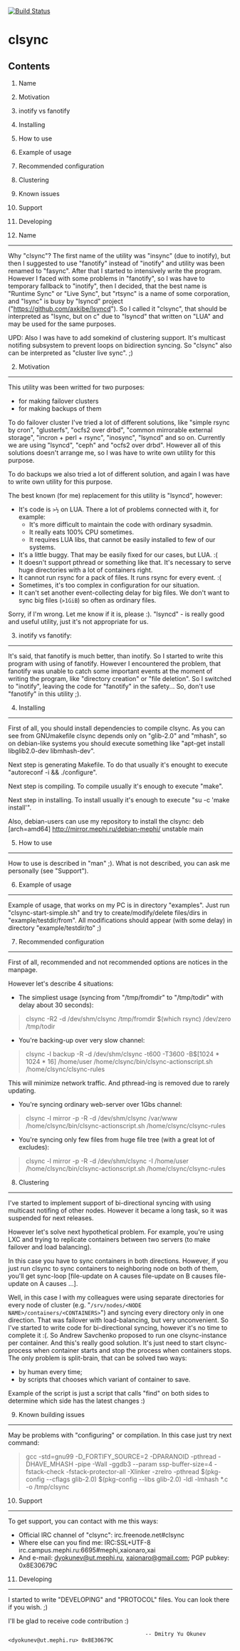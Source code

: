 [![Build Status](https://travis-ci.org/xaionaro/clsync.png?branch=master)](https://travis-ci.org/xaionaro/clsync)

clsync
======
Contents
--------

1.  Name
2.  Motivation
3.  inotify vs fanotify
4.  Installing
5.  How to use
6.  Example of usage
7.  Recommended configuration
8.  Clustering
9.  Known issues
10. Support
11. Developing


1. Name
-------

Why "clsync"? The first name of the utility was "insync" (due to inotify), but
then I suggested to use "fanotify" instead of "inotify" and utility was been
renamed to "fasync". After that I started to intensively write the program.
However I faced with some problems in "fanotify", so I was have to temporary
fallback to "inotify", then I decided, that the best name is "Runtime Sync" or
"Live Sync", but "rtsync" is a name of some corporation, and "lsync" is busy
by "lsyncd" project ("https://github.com/axkibe/lsyncd"). So I called it
"clsync", that should be interpreted as "lsync, but on c" due to "lsyncd" that
written on "LUA" and may be used for the same purposes.

UPD: Also I was have to add somekind of clustering support. It's multicast
notifing subsystem to prevent loops on bidirection syncing. So "clsync" also
can be interpreted as "cluster live sync". ;)

2. Motivation
-------------

This utility was been writted for two purposes:
- for making failover clusters
- for making backups of them

To do failover cluster I've tried a lot of different solutions, like "simple 
rsync by cron", "glusterfs", "ocfs2 over drbd", "common mirrorable external 
storage", "incron + perl + rsync", "inosync", "lsyncd" and so on. Currently we
are using "lsyncd", "ceph" and "ocfs2 over drbd". However all of this
solutions doesn't arrange me, so I was have to write own utility for this
purpose.

To do backups we also tried a lot of different solution, and again I was have
to write own utility for this purpose.

The best known (for me) replacement for this utility is "lsyncd", however:
- It's code is `>½` on LUA. There a lot of problems connected with it,
for example:
    - It's more difficult to maintain the code with ordinary sysadmin.
    - It really eats 100% CPU sometimes.
    - It requires LUA libs, that cannot be easily installed to few
of our systems.
- It's a little buggy. That may be easily fixed for our cases,
but LUA. :(
- It doesn't support pthread or something like that. It's necessary
to serve huge directories with a lot of containers right.
- It cannot run rsync for a pack of files. It runs rsync for every
event. :(
- Sometimes, it's too complex in configuration for our situation.
- It can't set another event-collecting delay for big files. We don't
want to sync big files (`>1GiB`) so often as ordinary files.

Sorry, if I'm wrong. Let me know if it is, please :). "lsyncd" - is really
good and useful utility, just it's not appropriate for us.


3. inotify vs fanotify:
-----------------------

It's said, that fanotify is much better, than inotify. So I started to write 
this program with using of fanotify. However I encountered the problem, that
fanotify was unable to catch some important events at the moment of writing
the program, like "directory creation" or "file deletion". So I switched to
"inotify", leaving the code for "fanotify" in the safety... So, don't use
"fanotify" in this utility ;).


4. Installing
-------------

First of all, you should install dependencies to compile clsync. As you can
see from GNUmakefile clsync depends only on "glib-2.0" and "mhash", so on
debian-like systems you should execute something like
"apt-get install libglib2.0-dev libmhash-dev".

Next step is generating Makefile. To do that usually it's enought to execute
"autoreconf -i && ./configure".

Next step is compiling. To compile usually it's enough to execute "make".

Next step in installing. To install usually it's enough to execute
"su -c 'make install'".

Also, debian-users can use my repository to install the clsync:
deb [arch=amd64] http://mirror.mephi.ru/debian-mephi/ unstable main


5. How to use
-------------

How to use is described in "man" ;). What is not described, you can ask me
personally (see "Support").


6. Example of usage
-------------------

Example of usage, that works on my PC is in directory "examples". Just run
"clsync-start-simple.sh" and try to create/modify/delete files/dirs in
"example/testdir/from". All modifications should appear (with some delay) in
directory "example/testdir/to" ;)


7. Recommended configuration
----------------------------

First of all, recommended and not recommended options are notices in the
manpage.

However let's describe 4 situations:

- The simpliest usage (syncing from "/tmp/fromdir" to "/tmp/todir" with delay about 30 seconds):
> clsync -R2 -d /dev/shm/clsync /tmp/fromdir $(which rsync) /dev/zero /tmp/todir

- You're backing-up over very slow channel:
> clsync -l backup -R -d /dev/shm/clsync -t600 -T3600 -B$[1024 * 1024 * 16] /home/user /home/clsync/bin/clsync-actionscript.sh /home/clsync/clsync-rules

This will minimize network traffic. And pthread-ing is removed due to rarely
updating.

- You're syncing ordinary web-server over 1Gbs channel:
> clsync -l mirror -p -R -d /dev/shm/clsync /var/www /home/clsync/bin/clsync-actionscript.sh /home/clsync/clsync-rules

- You're syncing only few files from huge file tree (with a great lot of
excludes):
> clsync -l mirror -p -R -d /dev/shm/clsync -I /home/user /home/clsync/bin/clsync-actionscript.sh /home/clsync/clsync-rules

8. Clustering
-------------

I've started to implement support of bi-directional syncing with using
multicast notifing of other nodes. However it became a long task, so it was
suspended for next releases.

However let's solve next hypothetical problem. For example, you're using
LXC and trying to replicate containers between two servers (to make failover
and load balancing).

In this case you have to sync containers in both directions. However, if you
just run clsync to sync containers to neighboring node on both of them, you'll
get sync-loop [file-update on A causes file-update on B causes file-update
on A causes ...].

Well, in this case I with my colleagues were using separate directories for
every node of cluster (e.g. "`/srv/nodes/<NODE NAME>/containers/<CONTAINERS>`")
and syncing every directory only in one direction. That was failover with
load-balancing, but very unconvenient. So I've started to write code for
bi-directional syncing, however it's no time to complete it :(. So
Andrew Savchenko proposed to run one clsync-instance per container. And this's
really good solution. It's just need to start clsync-process when container
starts and stop the process when containers stops. The only problem is
split-brain, that can be solved two ways:
- by human every time;
- by scripts that chooses which variant of container to save.

Example of the script is just a script that calls "find" on both sides to
determine which side has the latest changes :)

9. Known building issues
------------------------

May be problems with "configuring" or compilation. In this case just try
next command:
> gcc -std=gnu99 -D\_FORTIFY\_SOURCE=2 -DPARANOID -pthread -DHAVE\_MHASH  -pipe -Wall -ggdb3 --param ssp-buffer-size=4 -fstack-check -fstack-protector-all -Xlinker -zrelro -pthread $(pkg-config --cflags glib-2.0) $(pkg-config --libs glib-2.0) -ldl -lmhash \*.c -o /tmp/clsync

10. Support
-----------

To get support, you can contact with me this ways:
- Official IRC channel of "clsync": irc.freenode.net#clsync
- Where else can you find me: IRC:SSL+UTF-8 irc.campus.mephi.ru:6695#mephi,xaionaro,xai
- And e-mail: <dyokunev@ut.mephi.ru>, <xaionaro@gmail.com>; PGP pubkey: 0x8E30679C

11. Developing
--------------

I started to write "DEVELOPING" and "PROTOCOL" files.
You can look there if you wish. ;)

I'll be glad to receive code contribution :)



                                               -- Dmitry Yu Okunev <dyokunev@ut.mephi.ru> 0x8E30679C

